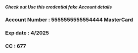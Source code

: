
<h5>Check out Use this credential fake Account details<h5/>
<h3>Account Number : 5555555555554444  MasterCard<h3/>
<h3> Exp date : 4/2025<h3/>
<h3> CC : 677<h3/>
